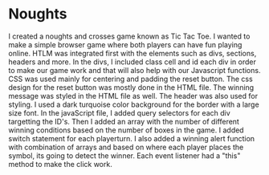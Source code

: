 # Noughts
I created a noughts and crosses game known as Tic Tac Toe. I wanted to make a simple browser game where both players can have fun playing online.
HTLM was integrated first with the elements such as divs, sections, headers and more. In the divs, I included class cell and id each div in order to make our game work and that will also help with our Javascript functions. 
CSS was used mainly for centering and padding the reset button. The css design for the reset button was mostly done in the HTML file. The winning message was styled in the HTML file as well. The header was also used for styling. I used a dark turquoise color background for the border with a large size font.
In the javaScript file, I added query selectors for each div targetting the ID's. Then I added an array with the number of different winning conditions based on the number of boxes in the game. I added switch statement for each playerturn. I also added a winning alert function with combination of arrays and based on where each player places the symbol, its going to detect the winner. Each event listener had a "this" method to make the click work. 
